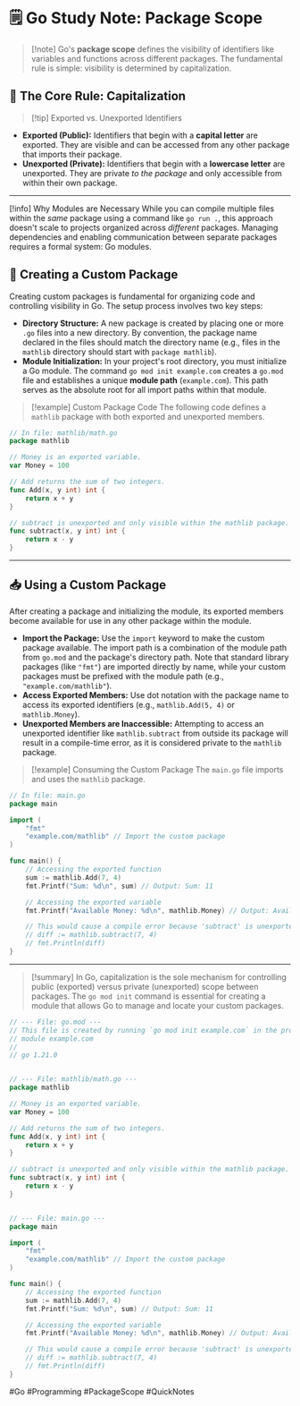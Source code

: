 # 🗒️ Go Study Note: Package Scope

>[!note] Go's **package scope** defines the visibility of identifiers like variables and functions across different packages. The fundamental rule is simple: visibility is determined by capitalization.

## 🔑 The Core Rule: Capitalization

>[!tip] Exported vs. Unexported Identifiers

- **Exported (Public):** Identifiers that begin with a **capital letter** are exported. They are visible and can be accessed from any other package that imports their package.
- **Unexported (Private):** Identifiers that begin with a **lowercase letter** are unexported. They are private _to the package_ and only accessible from within their own package.

--------------------------------------------------------------------------------

[!info] Why Modules are Necessary While you can compile multiple files within the _same_ package using a command like `go run .`, this approach doesn't scale to projects organized across _different_ packages. Managing dependencies and enabling communication between separate packages requires a formal system: Go modules.

## 📁 Creating a Custom Package

Creating custom packages is fundamental for organizing code and controlling visibility in Go. The setup process involves two key steps:

- **Directory Structure:** A new package is created by placing one or more `.go` files into a new directory. By convention, the package name declared in the files should match the directory name (e.g., files in the `mathlib` directory should start with `package mathlib`).
- **Module Initialization:** In your project's root directory, you must initialize a Go module. The command `go mod init example.com` creates a `go.mod` file and establishes a unique **module path** (`example.com`). This path serves as the absolute root for all import paths within that module.

>[!example] Custom Package Code The following code defines a `mathlib` package with both exported and unexported members.

```go
// In file: mathlib/math.go
package mathlib

// Money is an exported variable.
var Money = 100

// Add returns the sum of two integers.
func Add(x, y int) int {
    return x + y
}

// subtract is unexported and only visible within the mathlib package.
func subtract(x, y int) int {
    return x - y
}
```

--------------------------------------------------------------------------------

## 📥 Using a Custom Package

After creating a package and initializing the module, its exported members become available for use in any other package within the module.

- **Import the Package:** Use the `import` keyword to make the custom package available. The import path is a combination of the module path from `go.mod` and the package's directory path. Note that standard library packages (like `"fmt"`) are imported directly by name, while your custom packages must be prefixed with the module path (e.g., `"example.com/mathlib"`).
- **Access Exported Members:** Use dot notation with the package name to access its exported identifiers (e.g., `mathlib.Add(5, 4)` or `mathlib.Money`).
- **Unexported Members are Inaccessible:** Attempting to access an unexported identifier like `mathlib.subtract` from outside its package will result in a compile-time error, as it is considered private to the `mathlib` package.

>[!example] Consuming the Custom Package The `main.go` file imports and uses the `mathlib` package.

```go
// In file: main.go
package main

import (
    "fmt"
    "example.com/mathlib" // Import the custom package
)

func main() {
    // Accessing the exported function
    sum := mathlib.Add(7, 4)
    fmt.Printf("Sum: %d\n", sum) // Output: Sum: 11

    // Accessing the exported variable
    fmt.Printf("Available Money: %d\n", mathlib.Money) // Output: Available Money: 100

    // This would cause a compile error because 'subtract' is unexported:
    // diff := mathlib.subtract(7, 4)
    // fmt.Println(diff)
}
```

--------------------------------------------------------------------------------

>[!summary] In Go, capitalization is the sole mechanism for controlling public (exported) versus private (unexported) scope between packages. The `go mod init` command is essential for creating a module that allows Go to manage and locate your custom packages.

```go
// --- File: go.mod ---
// This file is created by running `go mod init example.com` in the project root.
// module example.com
//
// go 1.21.0


// --- File: mathlib/math.go ---
package mathlib

// Money is an exported variable.
var Money = 100

// Add returns the sum of two integers.
func Add(x, y int) int {
	return x + y
}

// subtract is unexported and only visible within the mathlib package.
func subtract(x, y int) int {
	return x - y
}


// --- File: main.go ---
package main

import (
	"fmt"
	"example.com/mathlib" // Import the custom package
)

func main() {
	// Accessing the exported function
	sum := mathlib.Add(7, 4)
	fmt.Printf("Sum: %d\n", sum) // Output: Sum: 11

	// Accessing the exported variable
	fmt.Printf("Available Money: %d\n", mathlib.Money) // Output: Available Money: 100

	// This would cause a compile error because 'subtract' is unexported:
	// diff := mathlib.subtract(7, 4)
	// fmt.Println(diff)
}
```

#Go #Programming #PackageScope #QuickNotes